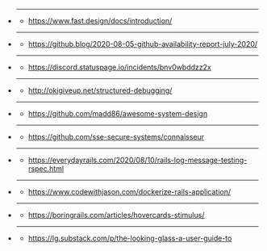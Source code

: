 - ****
  - https://www.fast.design/docs/introduction/
- ****
  - https://github.blog/2020-08-05-github-availability-report-july-2020/
- ****
  - https://discord.statuspage.io/incidents/bnv0wbddzz2x
- ****
  - http://okigiveup.net/structured-debugging/
- ****
  - https://github.com/madd86/awesome-system-design
- ****
  - https://github.com/sse-secure-systems/connaisseur
- ****
  - https://everydayrails.com/2020/08/10/rails-log-message-testing-rspec.html
- ****
  - https://www.codewithjason.com/dockerize-rails-application/
- ****
  - https://boringrails.com/articles/hovercards-stimulus/
- ****
  - https://lg.substack.com/p/the-looking-glass-a-user-guide-to